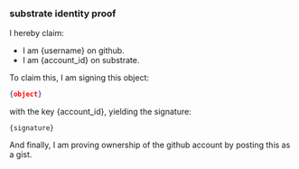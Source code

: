 ### substrate identity proof

I hereby claim:

  * I am {username} on github.
  * I am {account_id} on substrate.

To claim this, I am signing this object:

```json
{object}
```

with the key {account_id}, yielding the signature:

```
{signature}
```

And finally, I am proving ownership of the github account by posting this as a gist.
